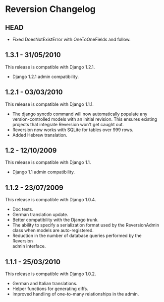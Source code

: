 Reversion Changelog
===================


HEAD
----

*   Fixed DoesNotExistError with OneToOneFields and follow.


1.3.1 - 31/05/2010
------------------

This release is compatible with Django 1.2.1.

*   Django 1.2.1 admin compatibility.


1.2.1 - 03/03/2010
------------------

This release is compatible with Django 1.1.1.

*   The django syncdb command will now automatically populate any
    version-controlled models with an initial revision. This ensures existing 
    projects that integrate Reversion won't get caught out. 
*   Reversion now works with SQLite for tables over 999 rows. 
*   Added Hebrew translation. 


1.2 - 12/10/2009
----------------

This release is compatible with Django 1.1.

*   Django 1.1 admin compatibility.


1.1.2 - 23/07/2009
------------------

This release is compatible with Django 1.0.4.

*    Doc tests. 
*    German translation update. 
*    Better compatibility with the Django trunk.  
*    The ability to specify a serialization format used by the  ReversionAdmin
     class when models are auto-registered. 
*    Reduction in the number of database queries performed by the Reversion   
     admin interface.
     
     
1.1.1 - 25/03/2010
------------------

This release is compatible with Django 1.0.2.

*   German and Italian translations. 
*   Helper functions for generating diffs. 
*   Improved handling of one-to-many relationships in the admin.